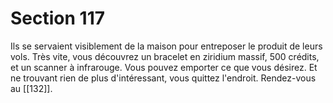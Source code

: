 # Section 117

Ils se servaient visiblement de la maison pour entreposer le produit de leurs vols. Très vite, vous découvrez un bracelet en ziridium massif, 500 crédits, et un scanner à infrarouge. Vous pouvez emporter ce que vous désirez. Et ne trouvant rien de plus d'intéressant, vous quittez l'endroit. Rendez-vous au [[132]].
